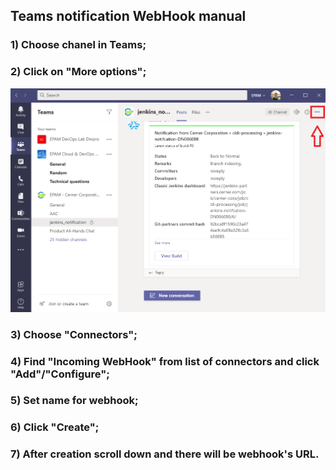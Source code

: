 ## Teams notification WebHook manual

### 1) Choose chanel in Teams;
### 2) Click on "More options";
![](screenshots/1-man-web-hook.png)
### 3) Choose "Connectors";
### 4) Find "Incoming WebHook" from list of connectors and click "Add"/"Configure";
### 5) Set name for webhook;
### 6) Click "Create";
### 7) After creation scroll down and there will be webhook's URL.
